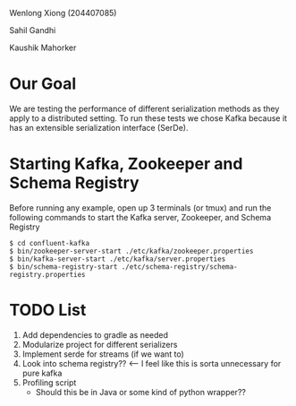 Wenlong Xiong (204407085)

Sahil Gandhi

Kaushik Mahorker

# Our Goal

We are testing the performance of different serialization methods as they apply to a distributed setting. To run these tests we chose Kafka because it has an extensible serialization interface (SerDe).

# Starting Kafka, Zookeeper and Schema Registry

Before running any example, open up 3 terminals (or tmux) and run the following commands to start the Kafka server, Zookeeper, and Schema Registry

``` shell script
$ cd confluent-kafka
$ bin/zookeeper-server-start ./etc/kafka/zookeeper.properties
$ bin/kafka-server-start ./etc/kafka/server.properties
$ bin/schema-registry-start ./etc/schema-registry/schema-registry.properties
```

# TODO List
1. Add dependencies to gradle as needed
2. Modularize project for different serializers
3. Implement serde for streams (if we want to)
4. Look into schema registry?? <-- I feel like this is sorta unnecessary for pure kafka 
5. Profiling script
    - Should this be in Java or some kind of python wrapper??